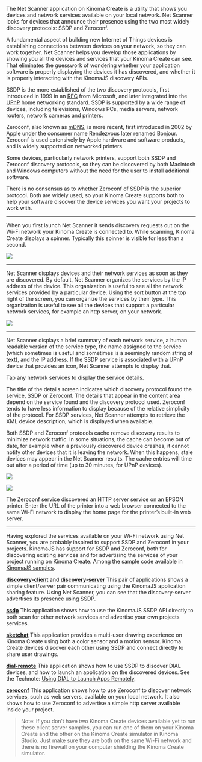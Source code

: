 The Net Scanner application on Kinoma Create is a utility that shows you devices and network services available on your local network. Net Scanner looks for devices that announce their presence using the two most widely discovery protocols: SSDP and Zeroconf.

A fundamental aspect of building new Internet of Things devices is establishing connections between devices on your network, so they can work together. Net Scanner helps you develop those applications by showing you all the devices and services that your Kinoma Create can see. That eliminates the guesswork of wondering whether your application software is properly displaying the devices it has discovered, and whether it is properly interacting with the KinomaJS discovery APIs.

SSDP is the more established of the two discovery protocols, first introduced in 1999 in an [RFC](http://tools.ietf.org/html/draft-cai-ssdp-v1-00) from Microsoft, and later integrated into the [UPnP](http://upnp.org) home networking standard. SSDP is supported by a wide range of devices, including televisions, Windows PCs, media servers, network routers, network cameras and printers.

Zeroconf, also known as [mDNS](http://tools.ietf.org/html/rfc6762), is more recent, first introduced in 2002 by Apple under the consumer name Rendezvous later renamed Bonjour. Zeroconf is used extensively by Apple hardware and software products, and is widely supported on networked printers.

Some devices, particularly network printers, support both SSDP and Zeroconf discovery protocols, so they can be discovered by both Macintosh and Windows computers without the need for the user to install additional software.

There is no consensus as to whether Zeroconf of SSDP is the superior protocol. Both are widely used, so your Kinoma Create supports both to help your software discover the device services you want your projects to work with.

* * * 

When you first launch Net Scanner it sends discovery requests out on the Wi-Fi network your Kinoma Create is connected to. While scanning, Kinoma Create displays a spinner. Typically this spinner is visible for less than a second.

![](http://www.kinoma.com/develop/documentation/technotes/images/netscanner-spinner.png)

* * * 

Net Scanner displays devices and their network services as soon as they are discovered. By default, Net Scanner organizes the services by the IP address of the device. This organization is useful to see all the network services provided by a particular device. Using the sort button at the top right of the screen, you can organize the services by their type. This organization is useful to see all the devices that support a particular network services, for example an http server, on your network.

![](http://www.kinoma.com/develop/documentation/technotes/images/netscanner-name-ip.png)

* * * 

Net Scanner displays a brief summary of each network service, a human readable version of the service type, the name assigned to the service (which sometimes is useful and sometimes is a seemingly random string of text), and the IP address. If the SSDP service is associated with a UPnP device that provides an icon, Net Scanner attempts to display that.

Tap any network services to display the service details.

The title of the details screen indicates which discovery protocol found the service, SSDP or Zeroconf. The details that appear in the content area depend on the service found and the discovery protocol used. Zeroconf tends to have less information to display because of the relative simplicity of the protocol. For SSDP services, Net Scanner attempts to retrieve the XML device description, which is displayed when available.

Both SSDP and Zeroconf protocols cache remove discovery results to minimize network traffic. In some situations, the cache can become out of date, for example when a previously discovered device crashes, it cannot notify other devices that it is leaving the network. When this happens, stale devices may appear in the Net Scanner results. The cache entries will time out after a period of time (up to 30 minutes, for UPnP devices).

![](http://www.kinoma.com/develop/documentation/technotes/images/netscanner-ssdp-details.png)

![](http://www.kinoma.com/develop/documentation/technotes/images/netscanner-zeroconf.png)

The Zeroconf service discovered an HTTP server service on an EPSON printer. Enter the URL of the printer into a web browser connected to the same Wi-Fi network to display the home page for the printer’s built-in web server.

* * * 

Having explored the services available on your Wi-Fi network using Net Scanner, you are probably inspired to support SSDP and Zeroconf in your projects. KinomaJS has support for SSDP and Zeroconf, both for discovering existing services and for advertising the services of your project running on Kinoma Create. Among the sample code available in [KinomaJS samples](http://kinoma.com/develop/samples/).

[**discovery-client**](https://github.com/Kinoma/KPR-examples/tree/master/discovery-client) and [**discovery-server**](https://github.com/Kinoma/KPR-examples/tree/master/discovery-server) This pair of applications shows a simple client/server pair communicating using the KinomaJS application sharing feature. Using Net Scanner, you can see that the discovery-server advertises its presence using SSDP.

[**ssdp**](https://github.com/Kinoma/KPR-examples/tree/master/ssdp) This application shows how to use the KinomaJS SSDP API directly to both scan for other network services and advertise your own projects services.

[**sketchat**](https://github.com/Kinoma/KPR-examples/tree/master/sketchat) This application provides a multi-user drawing experience on Kinoma Create using both a color sensor and a motion sensor. Kinoma Create devices discover each other using SSDP and connect directly to share user drawings.

[**dial-remote**](https://github.com/Kinoma/KPR-examples/tree/master/dial-remote) This application shows how to use SSDP to discover DIAL devices, and how to launch an application on the discovered devices. See the Technote: [Using DIAL to Launch Apps Remotely](../using-dial-to-launch-apps-remotely/index.php).

[**zeroconf**](https://github.com/Kinoma/KPR-examples/tree/master/zeroconf) This application shows how to use Zeroconf to discover network services, such as web servers, available on your local network. It also shows how to use Zeroconf to advertise a simple http server available inside your project.

> Note: If you don’t have two Kinoma Create devices available yet to run these client server samples, you can run one of them on your Kinoma Create and the other on the Kinoma Create simulator in Kinoma Studio. Just make sure they are both on the same Wi-Fi network and there is no firewall on your computer shielding the Kinoma Create simulator.